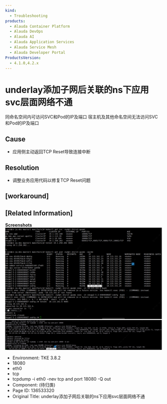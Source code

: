```yaml
---
kind:
  - Troubleshooting
products:
  - Alauda Container Platform
  - Alauda DevOps
  - Alauda AI
  - Alauda Application Services
  - Alauda Service Mesh
  - Alauda Developer Portal
ProductsVersion:
  - 4.1.0,4.2.x
---
```

<!-- A type of document that involves encountering a fault, diagnosing it, performing root cause analysis, and providing solutions. -->

# underlay添加子网后关联的ns下应用svc层面网络不通

同命名空间内可访问SVC和Pod的IP及端口 宿主机及其他命名空间无法访问SVC和Pod的IP及端口

## Cause
- 应用侧主动返回TCP Reset导致连接中断

## Resolution
- 调整业务应用代码以修复TCP Reset问题

## [workaround]

## [Related Information]
**Screenshots**
![](assets/underlaytian-jia-zi-wang-hou-guan-lian-de-nsxia-ying-yong-svcceng-mian-wang-luo/image2023-2-9_11-0-38.png)
![](assets/underlaytian-jia-zi-wang-hou-guan-lian-de-nsxia-ying-yong-svcceng-mian-wang-luo/image2023-2-9_11-1-51.png)
- Environment: TKE 3.8.2
- 18080
- eth0
- tcp
- tcpdump -i eth0 -nev tcp and port 18080 -Q out
- Component: (待归类)
- Page ID: 136533320
- Original Title: underlay添加子网后关联的ns下应用svc层面网络不通
